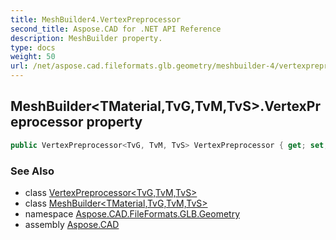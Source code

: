 ```yaml
---
title: MeshBuilder4.VertexPreprocessor
second_title: Aspose.CAD for .NET API Reference
description: MeshBuilder property. 
type: docs
weight: 50
url: /net/aspose.cad.fileformats.glb.geometry/meshbuilder-4/vertexpreprocessor/
---
```

## MeshBuilder&lt;TMaterial,TvG,TvM,TvS&gt;.VertexPreprocessor property

```csharp
public VertexPreprocessor<TvG, TvM, TvS> VertexPreprocessor { get; set; }
```

### See Also

* class [VertexPreprocessor&lt;TvG,TvM,TvS&gt;](../../../aspose.cad.fileformats.glb.geometry.vertextypes/vertexpreprocessor-3/)
* class [MeshBuilder&lt;TMaterial,TvG,TvM,TvS&gt;](../)
* namespace [Aspose.CAD.FileFormats.GLB.Geometry](../../meshbuilder-4/)
* assembly [Aspose.CAD](../../../)


